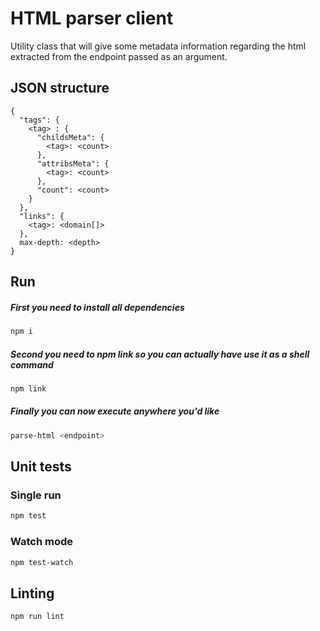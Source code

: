# HTML parser client
Utility class that will give some metadata information regarding the html extracted from the endpoint passed as an argument.

## JSON structure
```
{
  "tags": {
    <tag> : {
      "childsMeta": {
        <tag>: <count>
      },
      "attribsMeta": {
        <tag>: <count>
      },
      "count": <count>
    }
  },
  "links": {
    <tag>: <domain[]>
  },
  max-depth: <depth>
}
```

## Run
##### First you need to install all dependencies
```sh
npm i
```
##### Second you need to npm link so you can actually have use it as a shell command
```sh
npm link
```
##### Finally you can now execute anywhere you'd like
```sh
parse-html <endpoint>
```

## Unit tests
### Single run
```sh
npm test
```
### Watch mode
```sh
npm test-watch
```

## Linting
```sh
npm run lint
```
